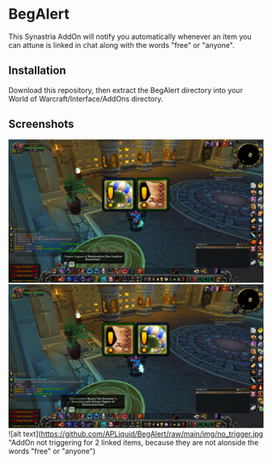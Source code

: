 # BegAlert
This Synastria AddOn will notify you automatically whenever an item you can attune is linked in chat along with the words "free" or "anyone".


## Installation
Download this repository, then extract the BegAlert directory into your World of Warcraft/Interface/AddOns directory.

## Screenshots
![alt text](https://github.com/APLiquid/BegAlert/raw/main/img/2.jpg "AddOn triggering for 2 linked items")
![alt text](https://github.com/APLiquid/BegAlert/raw/main/img/2outof3.jpg "AddOn triggering for 2 linked items, and ignoring the third, non  attunable one")
![alt text](https://github.com/APLiquid/BegAlert/raw/main/img/no_trigger.jpg "AddOn not triggering for 2 linked items, because they are not alonside the words "free" or "anyone")
